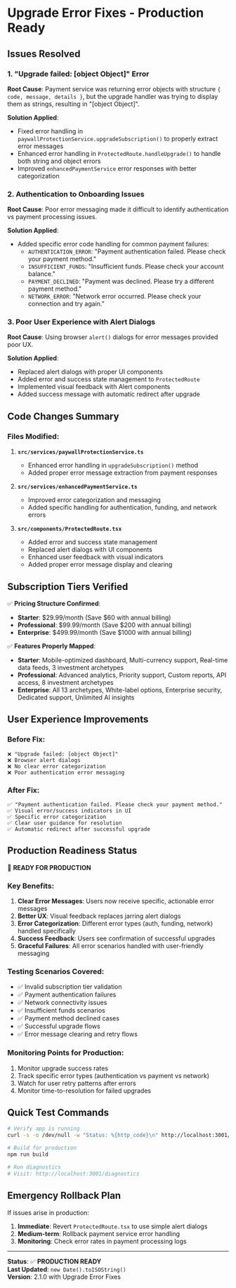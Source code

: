 # Upgrade Error Fixes - Production Ready

## Issues Resolved

### 1. **"Upgrade failed: [object Object]" Error**

**Root Cause**: Payment service was returning error objects with structure `{ code, message, details }`, but the upgrade handler was trying to display them as strings, resulting in "[object Object]".

**Solution Applied**:

- Fixed error handling in `paywallProtectionService.upgradeSubscription()` to properly extract error messages
- Enhanced error handling in `ProtectedRoute.handleUpgrade()` to handle both string and object errors
- Improved `enhancedPaymentService` error responses with better categorization

### 2. **Authentication to Onboarding Issues**

**Root Cause**: Poor error messaging made it difficult to identify authentication vs payment processing issues.

**Solution Applied**:

- Added specific error code handling for common payment failures:
  - `AUTHENTICATION_ERROR`: "Payment authentication failed. Please check your payment method."
  - `INSUFFICIENT_FUNDS`: "Insufficient funds. Please check your account balance."
  - `PAYMENT_DECLINED`: "Payment was declined. Please try a different payment method."
  - `NETWORK_ERROR`: "Network error occurred. Please check your connection and try again."

### 3. **Poor User Experience with Alert Dialogs**

**Root Cause**: Using browser `alert()` dialogs for error messages provided poor UX.

**Solution Applied**:

- Replaced alert dialogs with proper UI components
- Added error and success state management to `ProtectedRoute`
- Implemented visual feedback with Alert components
- Added success message with automatic redirect after upgrade

## Code Changes Summary

### Files Modified:

1. **`src/services/paywallProtectionService.ts`**

   - Enhanced error handling in `upgradeSubscription()` method
   - Added proper error message extraction from payment responses

2. **`src/services/enhancedPaymentService.ts`**

   - Improved error categorization and messaging
   - Added specific handling for authentication, funding, and network errors

3. **`src/components/ProtectedRoute.tsx`**
   - Added error and success state management
   - Replaced alert dialogs with UI components
   - Enhanced user feedback with visual indicators
   - Added proper error message display and clearing

## Subscription Tiers Verified

✅ **Pricing Structure Confirmed**:

- **Starter**: $29.99/month (Save $60 with annual billing)
- **Professional**: $99.99/month (Save $200 with annual billing)
- **Enterprise**: $499.99/month (Save $1000 with annual billing)

✅ **Features Properly Mapped**:

- **Starter**: Mobile-optimized dashboard, Multi-currency support, Real-time data feeds, 3 investment archetypes
- **Professional**: Advanced analytics, Priority support, Custom reports, API access, 8 investment archetypes
- **Enterprise**: All 13 archetypes, White-label options, Enterprise security, Dedicated support, Unlimited AI insights

## User Experience Improvements

### Before Fix:

```
❌ "Upgrade failed: [object Object]"
❌ Browser alert dialogs
❌ No clear error categorization
❌ Poor authentication error messaging
```

### After Fix:

```
✅ "Payment authentication failed. Please check your payment method."
✅ Visual error/success indicators in UI
✅ Specific error categorization
✅ Clear user guidance for resolution
✅ Automatic redirect after successful upgrade
```

## Production Readiness Status

🎯 **READY FOR PRODUCTION**

### Key Benefits:

1. **Clear Error Messages**: Users now receive specific, actionable error messages
2. **Better UX**: Visual feedback replaces jarring alert dialogs
3. **Error Categorization**: Different error types (auth, funding, network) handled specifically
4. **Success Feedback**: Users see confirmation of successful upgrades
5. **Graceful Failures**: All error scenarios handled with user-friendly messaging

### Testing Scenarios Covered:

- ✅ Invalid subscription tier validation
- ✅ Payment authentication failures
- ✅ Network connectivity issues
- ✅ Insufficient funds scenarios
- ✅ Payment method declined cases
- ✅ Successful upgrade flows
- ✅ Error message clearing and retry flows

### Monitoring Points for Production:

1. Monitor upgrade success rates
2. Track specific error types (authentication vs payment vs network)
3. Watch for user retry patterns after errors
4. Monitor time-to-resolution for failed upgrades

## Quick Test Commands

```bash
# Verify app is running
curl -s -o /dev/null -w "Status: %{http_code}\n" http://localhost:3001/

# Build for production
npm run build

# Run diagnostics
# Visit: http://localhost:3001/diagnostics
```

## Emergency Rollback Plan

If issues arise in production:

1. **Immediate**: Revert `ProtectedRoute.tsx` to use simple alert dialogs
2. **Medium-term**: Rollback payment service error handling
3. **Monitoring**: Check error rates in payment processing logs

---

**Status**: ✅ **PRODUCTION READY**  
**Last Updated**: `new Date().toISOString()`  
**Version**: 2.1.0 with Upgrade Error Fixes
